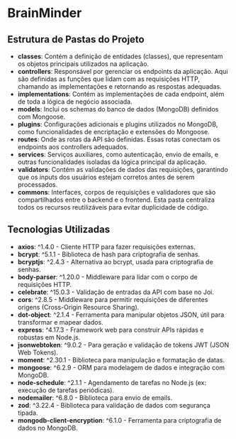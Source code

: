 # BrainMinder

## Estrutura de Pastas do Projeto

- **classes**: Contém a definição de entidades (classes), que representam os objetos principais utilizados na aplicação.
- **controllers**: Responsável por gerenciar os endpoints da aplicação. Aqui são definidas as funções que lidam com as requisições HTTP, chamando as implementações e retornando as respostas adequadas.
- **implementations**: Contém as implementações de cada endpoint, além de toda a lógica de negócio associada.
- **models**: Inclui os schemas do banco de dados (MongoDB) definidos com Mongoose.
- **plugins**: Configurações adicionais e plugins utilizados no MongoDB, como funcionalidades de encriptação e extensões do Mongoose.
- **routes**: Onde as rotas da API são definidas. Essas rotas conectam os endpoints aos controllers adequados.
- **services**: Serviços auxiliares, como autenticação, envio de emails, e outras funcionalidades isoladas da lógica principal da aplicação.
- **validators**: Contém as validações de dados das requisições, garantindo que os inputs dos usuários estejam corretos antes de serem processados.
- **commons**: Interfaces, corpos de requisições e validadores que são compartilhados entre o backend e o frontend. Esta pasta centraliza todos os recursos reutilizáveis para evitar duplicidade de código.

## Tecnologias Utilizadas

- **axios**: ^1.4.0 - Cliente HTTP para fazer requisições externas.
- **bcrypt**: ^5.1.1 - Biblioteca de hash para criptografia de senhas.
- **bcryptjs**: ^2.4.3 - Alternativa ao bcrypt, usada para criptografia de senhas.
- **body-parser**: ^1.20.0 - Middleware para lidar com o corpo de requisições HTTP.
- **celebrate**: ^15.0.3 - Validação de entradas da API com base no Joi.
- **cors**: ^2.8.5 - Middleware para permitir requisições de diferentes origens (Cross-Origin Resource Sharing).
- **dot-object**: ^2.1.4 - Ferramenta para manipular objetos JSON, útil para transformar e mapear dados.
- **express**: ^4.17.3 - Framework web para construir APIs rápidas e robustas em Node.js.
- **jsonwebtoken**: ^9.0.2 - Para geração e validação de tokens JWT (JSON Web Tokens).
- **moment**: ^2.30.1 - Biblioteca para manipulação e formatação de datas.
- **mongoose**: ^6.2.9 - ORM para modelagem de dados e integração com MongoDB.
- **node-schedule**: ^2.1.1 - Agendamento de tarefas no Node.js (ex: execução de tarefas periódicas).
- **nodemailer**: ^6.8.0 - Biblioteca para envio de emails.
- **zod**: ^3.22.4 - Biblioteca para validação de dados com segurança tipada.
- **mongodb-client-encryption**: ^6.1.0 - Ferramenta para criptografia de dados no MongoDB.
